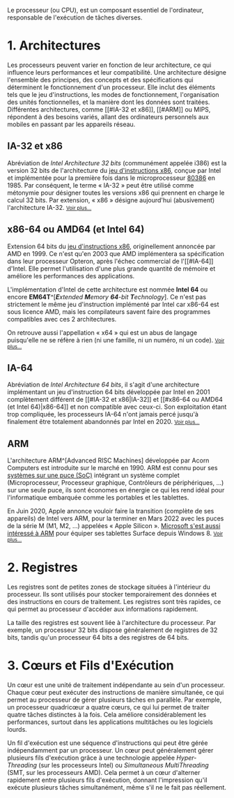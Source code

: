 Le processeur (ou CPU), est un composant essentiel de l'ordinateur, responsable de l'exécution de tâches diverses.

# 1. Architectures
Les processeurs peuvent varier en fonction de leur architecture, ce qui influence leurs performances et leur compatibilité. Une architecture désigne l'ensemble des principes, des concepts et des spécifications qui déterminent le fonctionnement d'un processeur. Elle inclut des éléments tels que le jeu d'instructions, les modes de fonctionnement, l'organisation des unités fonctionnelles, et la manière dont les données sont traitées. Différentes architectures, comme [[#IA-32 et x86]], [[#ARM]] ou MIPS, répondent à des besoins variés, allant des ordinateurs personnels aux mobiles en passant par les appareils réseau.

## IA-32 et x86
Abréviation de _Intel Architecture 32 bits_ (communément appelée i386) est la version 32 bits de l'architecture du [jeu d'instructions x86](https://fr.wikipedia.org/wiki/Jeu_d%27instructions_x86), conçue par Intel et implémentée pour la première fois dans le microprocesseur [80386](https://fr.wikipedia.org/wiki/Intel_80386) en 1985. Par conséquent, le terme « IA-32 » peut être utilisé comme métonymie pour désigner toutes les versions x86 qui prennent en charge le calcul 32 bits. Par extension, « x86 » désigne aujourd'hui (abusivement) l'architecture IA-32.
<small><a href="https://fr.wikipedia.org/wiki/X86" target="_blank">Voir plus…</a></small>

## x86-64 ou AMD64 (et Intel 64)
Extension 64 bits du [jeu d'instructions x86](https://fr.wikipedia.org/wiki/Jeu_d%27instructions_x86), originellement annoncée par AMD en 1999. Ce n'est qu'en 2003 que AMD implémentera sa spécification dans leur processeur Opteron, après l'échec commercial de l'[[#IA-64]] d'Intel. Elle permet l'utilisation d'une plus grande quantité de mémoire et améliore les performances des applications.

L'implémentation d'Intel de cette architecture est nommée **Intel 64** ou encore **EM64T**^[_**E**xtended **M**emory **64**-bit **T**echnology_]. Ce n'est pas strictement le même jeu d'instruction implémenté par Intel car x86-64 est sous licence AMD, mais les compilateurs savent faire des programmes compatibles avec ces 2 architectures.

On retrouve aussi l'appellation « x64 » qui est un abus de langage puisqu'elle ne se réfère à rien (ni une famille, ni un numéro, ni un code).
<small><a href="https://fr.wikipedia.org/wiki/X64" target="_blank">Voir plus…</a></small>

## IA-64
Abréviation de _Intel Architecture 64 bits_, il s'agit d'une architecture implémentant un jeu d'instruction 64 bits développée par Intel en 2001 complètement différent de [[#IA-32 et x86|IA-32]] et [[#x86-64 ou AMD64 (et Intel 64)|x86-64]] et non compatible avec ceux-ci. Son exploitation étant trop compliquée, les processeurs IA-64 n'ont jamais percé jusqu'à finalement être totalement abandonnés par Intel en 2020.
<small><a href="https://fr.wikipedia.org/wiki/IA-64" target="_blank">Voir plus…</a></small>

## ARM
L'architecture ARM^[Advanced RISC Machines] développée par Acorn Computers est introduite sur le marché en 1990. ARM est connu pour ses [systèmes sur une puce (SoC)](https://fr.wikipedia.org/wiki/Système_sur_une_puce) intégrant un système complet (Microprocesseur, Processeur graphique, Contrôleurs de périphériques, …) sur une seule puce, ils sont économes en énergie ce qui les rend idéal pour l'informatique embarquée comme les portables et les tablettes.

En Juin 2020, Apple annonce vouloir faire la transition (complète de ses appareils) de Intel vers ARM, pour la terminer en Mars 2022 avec les puces de la série M (M1, M2, …) appelées « Apple Silicon ». [Microsoft s'est aussi intéressé à ARM](https://en.wikipedia.org/wiki/Windows_on_ARM) pour équiper ses tablettes Surface depuis Windows 8.
<small><a href="https://fr.wikipedia.org/wiki/Architecture_ARM" target="_blank">Voir plus…</a></small>

# 2. Registres
Les registres sont de petites zones de stockage situées à l'intérieur du processeur. Ils sont utilisés pour stocker temporairement des données et des instructions en cours de traitement. Les registres sont très rapides, ce qui permet au processeur d'accéder aux informations rapidement.

La taille des registres est souvent liée à l'architecture du processeur. Par exemple, un processeur 32 bits dispose généralement de registres de 32 bits, tandis qu'un processeur 64 bits a des registres de 64 bits.

# 3. Cœurs et Fils d'Exécution
Un cœur est une unité de traitement indépendante au sein d'un processeur. Chaque cœur peut exécuter des instructions de manière simultanée, ce qui permet au processeur de gérer plusieurs tâches en parallèle. Par exemple, un processeur quadricœur a quatre cœurs, ce qui lui permet de traiter quatre tâches distinctes à la fois. Cela améliore considérablement les performances, surtout dans les applications multitâches ou les logiciels lourds.

Un fil d'exécution est une séquence d'instructions qui peut être gérée indépendamment par un processeur. Un cœur peut généralement gérer plusieurs fils d'exécution grâce à une technologie appelée _Hyper-Threading_ (sur les processeurs Intel) ou _Simultaneous MultiThreading_ (SMT, sur les processeurs AMD). Cela permet à un cœur d'alterner rapidement entre plusieurs fils d'exécution, donnant l'impression qu'il exécute plusieurs tâches simultanément, même s'il ne le fait pas réellement.